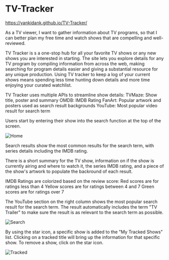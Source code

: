 # TV-Tracker

https://yankidank.github.io/TV-Tracker/

As a TV viewer,
I want to gather information about TV programs,
so that I can better plan my free time and watch shows that are compelling and well-reviewed. 

TV Tracker is s a one-stop hub for all your favorite TV shows or any new shows you are interested in starting. The site lets you explore details for any TV program by compiling information from across the web, making searching for program details easier and giving a substantial resource for any unique production. 
Using TV tracker to keep a log of your current shows means spending less time hunting down details and more time enjoying your curated watchlist. 

TV Tracker uses multiple APIs to streamline show details:
TVMaze: Show title, poster and summary
OMDB: IMDB Rating
FanArt: Popular artwork and posters used as search result backgrounds
YouTube: Most popular video result for search term


Users start by entering their show into the search function at the top of the screen.

![Home](https://user-images.githubusercontent.com/55672481/74997760-c8e44d00-540b-11ea-8b57-00ccd48807d2.png)

Search results show the most common results for the search term, with series details including the IMDB rating. 

There is a short summary for the TV show, information on if the show is currently airing and where to watch it, the series IMDB rating, and a piece of the show's artwork to populate the backround of each result. 

IMDB Ratings are colorized based on the review score:
Red scores are for ratings less than 4
Yellow scores are for ratings between 4 and 7
Green scores are for ratings over 7

The YouTube section on the right column shows the most popular search result for the search term. The result automatically includes the term "TV Trailer" to make sure the result is as relevant to the search term as possible.

![Search](https://user-images.githubusercontent.com/58633404/75000597-a5bd9b80-5413-11ea-9066-8de7d8406181.PNG)

By using the star icon, a specific show is added to the "My Tracked Shows" list. Clicking on a tracked title will bring up the information for that specific show. To remove a show, click on the star icon. 

![Tracked](https://user-images.githubusercontent.com/58633404/75001550-955af000-5416-11ea-9fb4-206e4478b751.PNG)


